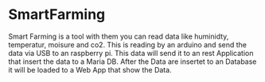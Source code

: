 # SmartFarming

Smart Farming is a tool with them you can read data like huminidty, temperatur, moisure and co2. This is reading by an arduino and send the data via USB to an raspberry pi. This data will send it to an rest Application that insert the data to a Maria DB. After the Data are insertet to an Database it will be loaded to a Web App that show the Data.

